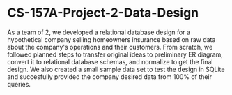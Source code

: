 # CS-157A-Project-2-Data-Design
As a team of 2, we developed a relational database design for a hypothetical company selling homeowners insurance based on raw data about the company's operations and their customers. From scratch, we followed planned steps to transfer original ideas to preliminary ER diagram, convert it to relational database schemas, and normalize to get the final design. We also created a small sample data set to test the design in SQLite and succesfully provided the company desired data from 100% of their queries.
